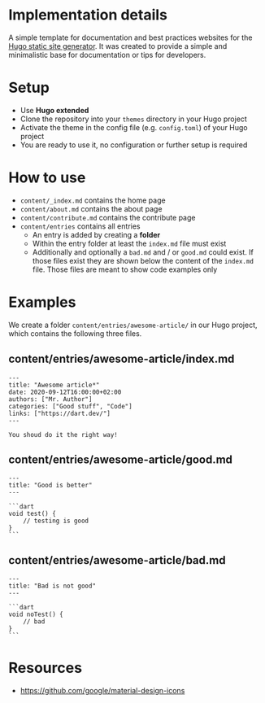 # Implementation details

A simple template for documentation and best practices websites for the [Hugo static site generator](https://gohugo.io/). It was created to provide a simple and minimalistic base for documentation or tips for developers.

# Setup

- Use **Hugo extended** 
- Clone the repository into your `themes` directory in your Hugo project
- Activate the theme in the config file (e.g. `config.toml`) of your Hugo project
- You are ready to use it, no configuration or further setup is required

# How to use

- `content/_index.md` contains the home page
- `content/about.md` contains the about page
- `content/contribute.md` contains the contribute page
- `content/entries` contains all entries
  - An entry is added by creating a **folder**
  - Within the entry folder at least the `index.md` file must exist
  - Additionally and optionally a `bad.md` and / or `good.md` could exist. If those files exist they are shown below the content of the `index.md` file. Those files are meant to show code examples only
  
# Examples

We create a folder `content/entries/awesome-article/` in our Hugo project, which contains the following three files.

## content/entries/awesome-article/index.md


    ---
    title: "Awesome article*"
    date: 2020-09-12T16:00:00+02:00
    authors: ["Mr. Author"]
    categories: ["Good stuff", "Code"]
    links: ["https://dart.dev/"]
    ---

    You shoud do it the right way!


## content/entries/awesome-article/good.md

    ---
    title: "Good is better"
    ---

    ```dart
    void test() {
        // testing is good
    }
    ```

## content/entries/awesome-article/bad.md

    ---
    title: "Bad is not good"
    ---

    ```dart
    void noTest() {
        // bad
    }
    ```
# Resources 

- https://github.com/google/material-design-icons